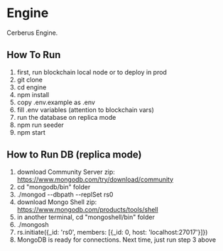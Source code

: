 # Engine

Cerberus Engine.

## How To Run

1. first, run blockchain local node or to deploy in prod
2. git clone
3. cd engine
4. npm install
5. copy .env.example as .env
6. fill .env variables (attention to blockchain vars)
7. run the database on replica mode
8. npm run seeder
9. npm start

## How to Run DB (replica mode)

1. download Community Server zip: https://www.mongodb.com/try/download/community
2. cd "mongodb/bin" folder
3. ./mongod --dbpath <your data folder> --replSet rs0
4. download Mongo Shell zip: https://www.mongodb.com/products/tools/shell
5. in another terminal, cd "mongoshell/bin" folder
6. ./mongosh
7. rs.initiate({\_id: 'rs0', members: [{_id: 0, host: 'localhost:27017'}]})
8. MongoDB is ready for connections. Next time, just run step 3 above
